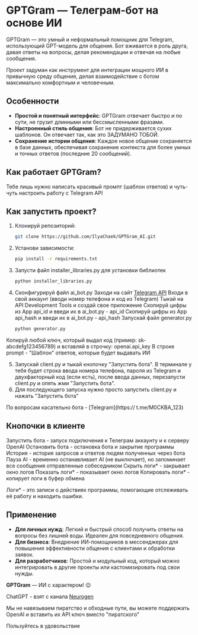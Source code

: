 # GPTGram — Телеграм-бот на основе ИИ

GPTGram — это умный и неформальный помощник для Telegram, использующий GPT-модель для общения. Бот вживается в роль друга, давая ответы на вопросы, делая рекомендации и отвечая на любые сообщения. 

Проект задуман как инструмент для интеграции мощного ИИ в привычную среду общения, делая взаимодействие с ботом максимально комфортным и человечным.

## Особенности

- **Простой и понятный интерфейс**: GPTGram отвечает быстро и по сути, не грузит длинными или бессмысленными фразами.
- **Настроенный стиль общения**: Бот не придерживается сухих шаблонов. Он отвечает так, как это ЗАДУМАНО ТОБОЙ.
- **Сохранение истории общения**: Каждое новое общение сохраняется в базе данных, обеспечивая сохранение контекста для более умных и точных ответов (последние 20 сообщений).

## Как работает GPTGram?

Тебе лишь нужно написать красивый промпт (шаблон ответов) и чуть-чуть настроить работу с Telegram API

## Как запустить проект?

1. Клонируй репозиторий:
    ```bash
    git clone https://github.com/IlyaChaek/GPTGram_AI.git
    ```

2. Установи зависимости:
    ```bash
    pip install -r requirements.txt
    ```

3. Запусти файл installer_libraries.py для установки библиотек
    ```bash
    python installer_libraries.py
    ```

4. Сконфигурируй файл ai_bot.py
Заходи на сайт [Telegram API](https://my.telegram.org/auth?to=apps)
Входи в свой аккаунт (вводи номер телефона и код из Telegram)
Тыкай на API Development Tools и создай свое приложение 
Скопируй цифры из App api_id и введи их в ai_bot.py - api_id
Скопируй цифры из App api_hash и введи их в ai_bot.py - api_hash
Запускай файл generator.py
    ```bash
    python generator.py
    ```
Копируй любой ключ, который выдал код (пример: sk-abcdefg123456789) и вставляй в строчку: openai.api_key
В строке prompt - "Шаблон" ответов, которые будет выдавать ИИ

5. Запускай client.py и тыкай кнопочку "Запустить бота". В терминале у тебя будет строка ввода номера телефона, пароля из Telegram и двухфакторный код (если есть), после ввода данных, перезапусти client.py и опять жми "Запустить бота".
6. Для последующего запуска нужно просто запустить client.py и нажать "Запустить бота"

По вопросам касательно бота - [Telegram](https:// t.me/M0CKBA_123)



## Кнопочки в клиенте
Запустить бота - запуск подключения к Телеграм аккаунту и к серверу OpenAI
Остановить бота - остановка бота и закрытие программы
История - история запросов и ответов людям полученных через бота
Пауза AI - временно останавливает AI (не выключает), но запоминает все сообщения отправленные собеседником
Скрыть логи* - закрывает окно логов
Показать логи* - показывает окно логов
Копировать логи* - копирует логи в буфер обмена

Логи* - это записи о действиях программы, помогающие отслеживать её работу и находить ошибки.


## Применение

- **Для личных нужд**: Легкий и быстрый способ получить ответы на вопросы без лишней воды. Идеален для повседневного общения.
- **Для бизнеса**: Внедрение ИИ-помощников в мессенджерах для повышения эффективности общения с клиентами и обработки заявок.
- **Для разработчиков**: Простой и модульный код, который можно интегрировать в другие проекты или кастомизировать под свои нужды.



**GPTGram** — ИИ с характером! 😉


ChatGPT - взят с канала [Neurogen](https://t.me/neurogen_news)

Мы не навязываем пиратство и обходные пути, вы можете поддержать OpenAI и вставить их API ключ вместо "пиратского"

Пользуйтесь в удовольствие